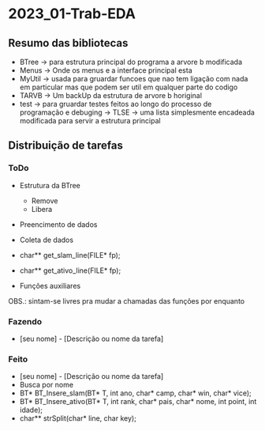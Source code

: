 # 2023_01-Trab-EDA

## Resumo das bibliotecas

- BTree -> para estrutura principal do programa a arvore b modificada
- Menus -> Onde os menus e a interface principal esta
- MyUtil -> usada para gruardar funcoes que nao tem ligação com nada em particular mas que podem ser util em qualquer parte do codigo
- TARVB -> Um backUp da estrutura de arvore b horiginal
- test -> para gruardar testes feitos ao longo do processo de programação e debuging
-> TLSE -> uma lista simplesmente encadeada modificada para servir a estrutura principal


## Distribuição de tarefas

### ToDo
- Estrutura da BTree 
  - Remove
  - Libera
- Preencimento de dados

- Coleta de dados
- char** get_slam_line(FILE* fp);
- char** get_ativo_line(FILE* fp);
- Funções auxiliares


OBS.: sintam-se livres pra mudar a chamadas das funções por enquanto
### Fazendo
- [seu nome] - [Descrição ou nome da tarefa]
### Feito
- [seu nome] - [Descrição ou nome da tarefa]
- Busca por nome
- BT* BT_Insere_slam(BT* T, int ano, char* camp, char* win, char* vice);
- BT* BT_Insere_ativo(BT* T, int rank, char* pais, char* nome, int point, int idade);
- char** strSplit(char* line, char key);
